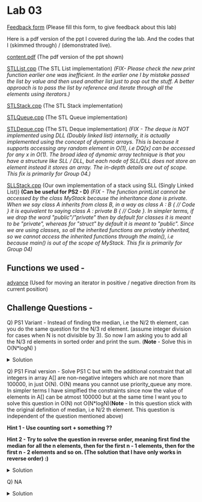 # Lab 03

  [Feedback form](https://docs.google.com/forms/d/e/1FAIpQLScLeIezAu3Bueokx98FzaNraoK_90lxMd6trBRnnNLXKQjojg/viewform?usp=sf_link) (Please fill this form, to give feedback about this lab)

Here is a pdf version of the ppt I covered during the lab. And the codes that I (skimmed through) / (demonstrated live).

  [content.pdf](https://sidhant007.github.io/CS2040C/lab03/content.pdf) (The pdf version of the ppt shown)

  [STLList.cpp](https://sidhant007.github.io/CS2040C/lab03/STLList.cpp) (The STL List implementation) *(FIX- Please check the new print function earlier one was inefficient. In the earlier one I by mistake passed the list by value and then used another list just to pop out the stuff. A better approach is to pass the list by reference and iterate through all the elements using iterators.)*

  [STLStack.cpp](https://sidhant007.github.io/CS2040C/lab03/STLStack.cpp) (The STL Stack implementation)

  [STLQueue.cpp](https://sidhant007.github.io/CS2040C/lab03/STLQueue.cpp) (The STL Queue implementation)

  [STLDeque.cpp](https://sidhant007.github.io/CS2040C/lab03/STLDeque.cpp) (The STL Deque implementation) *(FIX - The deque is NOT implemented using DLL (Doubly linked list) internally, it is actually implemented using the concept of dynamic arrays. This is because it supports accessing any random element in O(1), i.e DQ[x] can be accessed for any x in O(1). The broad idea of dynamic array technique is that you have a structure like SLL / DLL, but each node of SLL/DLL does not store an element instead it stores an array. The in-depth details are out of scope. This fix is primarily for Group 04.)*

  [SLLStack.cpp](https://sidhant007.github.io/CS2040C/lab03/SLLStack.cpp) (Our own implementation of a stack using SLL (Singly Linked List)) **(Can be useful for PS2 - D)** *(FIX - The function printList cannot be accessed by the class MyStack because the inheritance done is private. When we say class A inherits from class B, in a way as class A : B { // Code } it is equivalent to saying class A : private B { // Code }. In simpler terms, if we drop the word "public"/"private" then by default for classes it is meant to be "private", whereas for "struct" by default it is meant to "public". Since we are using classes, so all the inherited functions are privately inherited, so we cannot access the inherited functions through the main(), i.e because main() is out of the scope of MyStack. This fix is primarily for Group 04)*

## Functions we used - 
  [advance](http://en.cppreference.com/w/cpp/iterator/advance) (Used for moving an iterator in positive / negative direction from its current position)

## Challenge Questions - 

Q) <a name="Q1"></a> PS1 Variant - Instead of finding the median, i.e the N/2 th element, can you do the same question for the N/3 rd element. (assume integer division for cases when N is not divisible by 3). So now I am asking you to add all the N/3 rd elements in sorted order and print the sum. (**Note** - Solve this in O(N*logN) )

<details>
  <summary>Solution</summary>
  Just try to maintain a 1:2 ratio in the 2 priority queues instead of a 1:1 ratio.
  <br>
  (Assuming you know the priority queue solution, if not then please watch <a href = "https://www.youtube.com/watch?v=VmogG01IjYc">this</a> for the first 3 minutes, to get a clear understanding)
</details>

Q) <a name="Q2"></a> PS1 Final version - Solve PS1 C but with the additional constraint that all integers in array A[] are non-negative integers which are not more than 100000, in just O(N). O(N) means you cannot use priority_queue any more. In simpler terms I have simplfied the constraints since now the value of elements in A[] can be atmost 100000 but at the same time I want you to solve this question in O(N) not O(N*logN)(**Note** - In this question stick with the original definition of median, i.e N/2 th element. This question is independent of the question mentioned above)

**Hint 1 - Use counting sort + something ??**

**Hint 2 - Try to solve the question in reverse order, meaning first find the median for all the n elements, then for the first n - 1 elements, then for the first n - 2 elements and so on. (The solution that I have only works in reverse order) :)**

<details>
  <summary>Solution</summary>
  <a href = "https://sidhant007.github.io/CS2040C/lab03/PS1_harder_variant.cpp">My solution</a>
  <br>
  PS - This solution does not do COUNTING SORT (since I implemented it for PS1 C, where I could not use counting sort since the numbers could be large but apart from the counting sort the remaining logic is O(N))
  <br>
  What is the broad idea ?
  <br>
  What I do is first keep the entire array in sorted order. Now I would rephrase the question to iteratively finding the median and removing an element (i.e the latest element) from this array. Example - <br>
  For simplicity in this example, when N = even, we will just say that the median is the leftward element out of the 2 in between <br>
  N = 6, array = [1, 3, 2, 5, 7, 4] <br>
  sorted_array = [1, 2, 3, 4, 5, 7] <br>
  My algo in outline - <br>
  Find median, i.e 3 <br>
  Now remove 4 (because in original array it was the last element) <br>
  So sorted_array' = [1, 2, 3, x, 5, 7] (Here x denotes a deleted element) <br>
  Again find median for this array, i.e = 3 <br>
  Now remove 7 (second last element in original array) <br>
  So sorted_array'' = [1, 2, 3, x, 5, x] <br>
  Now median is =  2 <br>
  Now remove 5 <br>
  So array is [1, 2, 3, x, x, x] <br>
  Median becomes 2. <br>
  Now remove 2 <br>
  Array becomes [1, x, 3, x, x, x] <br>
  Median is 1 <br>
  Array becomes [1, x, x, x, x, x] <br>
  Median is 1. <br>
  Sum up all the medians. <br>
  <br>
  Now let us define some notation, a "x" denotes an "inactive cell" and a "number" denotes an "active cell". <br>
  Also imaginve a pointer to the median of the sorted_arrays[], i.e initally it is at 3, then stays at 3. Then moves to 2, then statys at 2, the moves to 1 and then stays at 1. <br>
  So if you carefully observe, in the above given method, we are ensured that after the deletion of an element in the sorted array at any given step, the median either remains at the same position, or moves to the next/previous "active cell". <br>
  Do note, that actually moving slowly to the next/previous "active cell" can be slow and result in O(N^2) algorithm, so we need a fast method to quickly jump to the next/previous active cell <br>
</details>

Q) NA

<details>
  <summary>Solution</summary>
  NA
</details>

